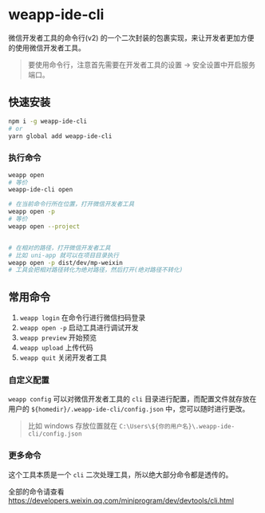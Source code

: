 # weapp-ide-cli

微信开发者工具的命令行(v2) 的一个二次封装的包裹实现，来让开发者更加方便的使用微信开发者工具。

> 要使用命令行，注意首先需要在开发者工具的设置 -> 安全设置中开启服务端口。
## 快速安装

```bash
npm i -g weapp-ide-cli
# or
yarn global add weapp-ide-cli
```

### 执行命令

```bash
weapp open
# 等价
weapp-ide-cli open

# 在当前命令行所在位置，打开微信开发者工具
weapp open -p
# 等价
weapp open --project


# 在相对的路径，打开微信开发者工具
# 比如 uni-app 就可以在项目目录执行
weapp open -p dist/dev/mp-weixin
# 工具会把相对路径转化为绝对路径，然后打开(绝对路径不转化)
```

## 常用命令

1. `weapp login` 在命令行进行微信扫码登录
2. `weapp open -p` 启动工具进行调试开发
3. `weapp preview` 开始预览
4. `weapp upload` 上传代码
5. `weapp quit` 关闭开发者工具


### 自定义配置

`weapp config` 可以对微信开发者工具的 `cli` 目录进行配置，而配置文件就存放在用户的 `${homedir}/.weapp-ide-cli/config.json` 中，您可以随时进行更改。

> 比如 windows 存放位置就在 `C:\Users\${你的用户名}\.weapp-ide-cli/config.json`


### 更多命令

这个工具本质是一个 `cli` 二次处理工具，所以绝大部分命令都是透传的。

全部的命令请查看 https://developers.weixin.qq.com/miniprogram/dev/devtools/cli.html